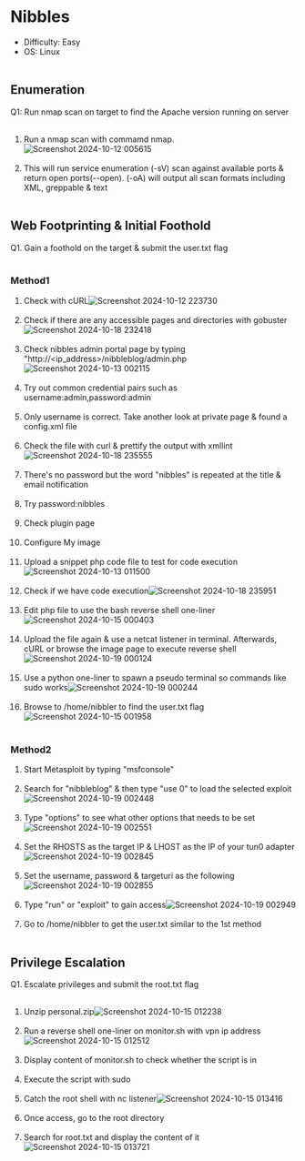 # Nibbles
- Difficulty: Easy
- OS: Linux
<br><br>
## Enumeration
Q1: Run nmap scan on target to find the Apache version running on server
<br><br>
1. Run a nmap scan with commamd nmap.![Screenshot 2024-10-12 005615](https://github.com/user-attachments/assets/07f63e79-d2f4-4107-a504-a966c156b055)<br><br>
2. This will run service enumeration (-sV) scan against available ports & return open ports(--open). (-oA) will output all scan formats including XML, greppable & text
<br><br>
## Web Footprinting & Initial Foothold
Q1. Gain a foothold on the target & submit the user.txt flag
<br><br>
### Method1
1. Check with cURL![Screenshot 2024-10-12 223730](https://github.com/user-attachments/assets/dbfeec1d-619d-4b22-865c-e74ea3202246)<br><br>
2. Check if there are any accessible pages and directories with gobuster![Screenshot 2024-10-18 232418](https://github.com/user-attachments/assets/7f9fa18a-341b-4d62-b19e-5c1cd2704444)<br><br>
3. Check nibbles admin portal page by typing "http://<ip_address>/nibbleblog/admin.php![Screenshot 2024-10-13 002115](https://github.com/user-attachments/assets/4651b226-9402-4553-8ac8-897c03ffdbec)<br><br>
4. Try out common credential pairs such as username:admin,password:admin<br><br>
5. Only username is correct. Take another look at private page & found a config.xml file<br><br>
6. Check the file with curl & prettify the output with xmllint![Screenshot 2024-10-18 235555](https://github.com/user-attachments/assets/215886e4-dfb5-4458-bed0-2addcadb2ac2)<br><br>
7. There's no password but the word "nibbles" is repeated at the title & email notification<br><br>
8. Try password:nibbles<br><br>
9. Check plugin page<br><br>
10. Configure My image<br><br>
11. Upload a snippet php code file to test for code execution![Screenshot 2024-10-13 011500](https://github.com/user-attachments/assets/2904d334-5763-407a-a867-6375b25c6235)<br><br>
12. Check if we have code execution![Screenshot 2024-10-18 235951](https://github.com/user-attachments/assets/ff25c3ad-52c5-40ad-a918-db392acd73d9)
<br><br>
13. Edit php file to use the bash reverse shell one-liner![Screenshot 2024-10-15 000403](https://github.com/user-attachments/assets/f2c64752-c331-4b76-995a-40804aeb134f)
<br><br>
14. Upload the file again & use a netcat listener in terminal. Afterwards, cURL or browse the image page to execute reverse shell![Screenshot 2024-10-19 000124](https://github.com/user-attachments/assets/52ebb438-f22d-4f2f-88b4-b16e8f24d116)
<br><br>
15. Use a python one-liner to spawn a pseudo terminal so commands like sudo works![Screenshot 2024-10-19 000244](https://github.com/user-attachments/assets/fba6bde0-13b8-4213-858c-630b3af682ef)
<br><br>
16. Browse to /home/nibbler to find the user.txt flag![Screenshot 2024-10-15 001958](https://github.com/user-attachments/assets/d537af41-6737-4ca0-8c17-9131df97853b)
<br><br>
### Method2
1. Start Metasploit by typing "msfconsole"<br><br>
2. Search for "nibbleblog" & then type "use 0" to load the selected exploit![Screenshot 2024-10-19 002448](https://github.com/user-attachments/assets/5537cf21-7657-4153-96e0-e9fa8004543b)<br><br>
3. Type "options" to see what other options that needs to be set![Screenshot 2024-10-19 002551](https://github.com/user-attachments/assets/0933273a-ffae-4b15-93cb-6d82a78e0a86)<br><br>
4. Set the RHOSTS as the target IP & LHOST as the IP of your tun0 adapter![Screenshot 2024-10-19 002845](https://github.com/user-attachments/assets/980c170c-3bd6-4799-998b-3d9ccf706777)<br><br>
5. Set the username, password & targeturi as the following![Screenshot 2024-10-19 002855](https://github.com/user-attachments/assets/1c45dfc9-a591-4b5e-a4f1-ec49ac2c7c70)<br><br>
6. Type "run" or "exploit" to gain access![Screenshot 2024-10-19 002949](https://github.com/user-attachments/assets/23542a63-7e87-448c-8b67-6e43951ae656)<br><br>
7. Go to /home/nibbler to get the user.txt similar to the 1st method<br><br>


## Privilege Escalation
Q1. Escalate privileges and submit the root.txt flag
<br><br>
1. Unzip personal.zip![Screenshot 2024-10-15 012238](https://github.com/user-attachments/assets/005ce64b-f5eb-4acc-a81f-0a4cbb9e35b8)<br><br>
2. Run a reverse shell one-liner on monitor.sh with vpn ip address![Screenshot 2024-10-15 012512](https://github.com/user-attachments/assets/962f81f4-65ea-49c3-884f-5baf5240687d)<br><br>
3. Display content of monitor.sh to check whether the script is in<br><br>
4. Execute the script with sudo<br><br>
5. Catch the root shell with nc listener![Screenshot 2024-10-15 013416](https://github.com/user-attachments/assets/97a9bb61-fc3f-4033-a44b-919a549ba2c5)<br><br>
6. Once access, go to the root directory<br><br>
7. Search for root.txt and display the content of it![Screenshot 2024-10-15 013721](https://github.com/user-attachments/assets/2a55b6df-cc26-4d22-babe-f1ec5aee90f2)












